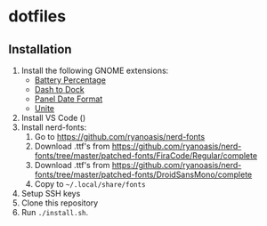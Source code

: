 # dotfiles

## Installation

1. Install the following GNOME extensions:
    - [Battery Percentage](https://extensions.gnome.org/extension/1191/battery-percentage/)
    - [Dash to Dock](https://extensions.gnome.org/extension/307/dash-to-dock/)
    - [Panel Date Format](https://extensions.gnome.org/extension/1462/panel-date-format/)
    - [Unite](https://extensions.gnome.org/extension/1287/unite/)
1. Install VS Code ()
1. Install nerd-fonts:
    1. Go to https://github.com/ryanoasis/nerd-fonts
    1. Download .ttf's from https://github.com/ryanoasis/nerd-fonts/tree/master/patched-fonts/FiraCode/Regular/complete
    1. Download .ttf's from https://github.com/ryanoasis/nerd-fonts/tree/master/patched-fonts/DroidSansMono/complete
    1. Copy to `~/.local/share/fonts`
1. Setup SSH keys
1. Clone this repository
1. Run `./install.sh`.